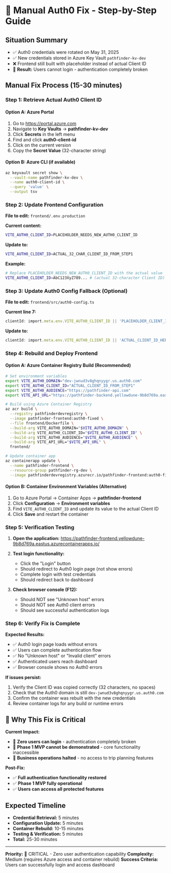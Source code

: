 # 🔧 Manual Auth0 Fix - Step-by-Step Guide

## Situation Summary
- ✅ Auth0 credentials were rotated on May 31, 2025
- ✅ New credentials stored in Azure Key Vault `pathfinder-kv-dev`
- ❌ Frontend still built with placeholder instead of actual Client ID
- 🚨 **Result:** Users cannot login - authentication completely broken

## Manual Fix Process (15-30 minutes)

### Step 1: Retrieve Actual Auth0 Client ID

#### Option A: Azure Portal
1. Go to https://portal.azure.com
2. Navigate to **Key Vaults** → **pathfinder-kv-dev**
3. Click **Secrets** in the left menu
4. Find and click **auth0-client-id**
5. Click on the current version
6. Copy the **Secret Value** (32-character string)

#### Option B: Azure CLI (if available)
```bash
az keyvault secret show \
  --vault-name pathfinder-kv-dev \
  --name auth0-client-id \
  --query 'value' \
  --output tsv
```

### Step 2: Update Frontend Configuration

**File to edit:** `frontend/.env.production`

**Current content:**
```bash
VITE_AUTH0_CLIENT_ID=PLACEHOLDER_NEEDS_NEW_AUTH0_CLIENT_ID
```

**Update to:**
```bash
VITE_AUTH0_CLIENT_ID=ACTUAL_32_CHAR_CLIENT_ID_FROM_STEP1
```

**Example:**
```bash
# Replace PLACEHOLDER_NEEDS_NEW_AUTH0_CLIENT_ID with the actual value
VITE_AUTH0_CLIENT_ID=AbC123XyZ789... # (actual 32-character Client ID)
```

### Step 3: Update Auth0 Config Fallback (Optional)

**File to edit:** `frontend/src/auth0-config.ts`

**Current line 7:**
```typescript
clientId: import.meta.env.VITE_AUTH0_CLIENT_ID || 'PLACEHOLDER_CLIENT_ID_NEEDS_ROTATION',
```

**Update to:**
```typescript
clientId: import.meta.env.VITE_AUTH0_CLIENT_ID || 'ACTUAL_CLIENT_ID_HERE',
```

### Step 4: Rebuild and Deploy Frontend

#### Option A: Azure Container Registry Build (Recommended)
```bash
# Set environment variables
export VITE_AUTH0_DOMAIN="dev-jwnud3v8ghqnyygr.us.auth0.com"
export VITE_AUTH0_CLIENT_ID="ACTUAL_CLIENT_ID_FROM_STEP1"
export VITE_AUTH0_AUDIENCE="https://pathfinder-api.com"
export VITE_API_URL="https://pathfinder-backend.yellowdune-9b8d769a.eastus.azurecontainerapps.io"

# Build using Azure Container Registry
az acr build \
  --registry pathfinderdevregistry \
  --image pathfinder-frontend:auth0-fixed \
  --file frontend/Dockerfile \
  --build-arg VITE_AUTH0_DOMAIN="$VITE_AUTH0_DOMAIN" \
  --build-arg VITE_AUTH0_CLIENT_ID="$VITE_AUTH0_CLIENT_ID" \
  --build-arg VITE_AUTH0_AUDIENCE="$VITE_AUTH0_AUDIENCE" \
  --build-arg VITE_API_URL="$VITE_API_URL" \
  frontend/

# Update container app
az containerapp update \
  --name pathfinder-frontend \
  --resource-group pathfinder-rg-dev \
  --image pathfinderdevregistry.azurecr.io/pathfinder-frontend:auth0-fixed
```

#### Option B: Container Environment Variables (Alternative)
1. Go to Azure Portal → Container Apps → **pathfinder-frontend**
2. Click **Configuration** → **Environment variables**
3. Find `VITE_AUTH0_CLIENT_ID` and update its value to the actual Client ID
4. Click **Save** and restart the container

### Step 5: Verification Testing

1. **Open the application:**
   https://pathfinder-frontend.yellowdune-9b8d769a.eastus.azurecontainerapps.io/

2. **Test login functionality:**
   - Click the "Login" button
   - Should redirect to Auth0 login page (not show errors)
   - Complete login with test credentials
   - Should redirect back to dashboard

3. **Check browser console (F12):**
   - Should NOT see "Unknown host" errors
   - Should NOT see Auth0 client errors
   - Should see successful authentication logs

### Step 6: Verify Fix is Complete

**Expected Results:**
- ✅ Auth0 login page loads without errors
- ✅ Users can complete authentication flow  
- ✅ No "Unknown host" or "Invalid client" errors
- ✅ Authenticated users reach dashboard
- ✅ Browser console shows no Auth0 errors

**If issues persist:**
1. Verify the Client ID was copied correctly (32 characters, no spaces)
2. Check that the Auth0 domain is still `dev-jwnud3v8ghqnyygr.us.auth0.com`
3. Confirm the container was rebuilt with the new credentials
4. Review container logs for any build or runtime errors

## 🚨 Why This Fix is Critical

**Current Impact:**
- 🔴 **Zero users can login** - authentication completely broken
- 🔴 **Phase 1 MVP cannot be demonstrated** - core functionality inaccessible  
- 🔴 **Business operations halted** - no access to trip planning features

**Post-Fix:**
- ✅ **Full authentication functionality restored**
- ✅ **Phase 1 MVP fully operational**
- ✅ **Users can access all protected features**

## Expected Timeline
- **Credential Retrieval:** 5 minutes
- **Configuration Update:** 5 minutes  
- **Container Rebuild:** 10-15 minutes
- **Testing & Verification:** 5 minutes
- **Total:** 25-30 minutes

---

**Priority:** 🔴 CRITICAL - Zero user authentication capability
**Complexity:** Medium (requires Azure access and container rebuild)
**Success Criteria:** Users can successfully login and access dashboard
